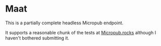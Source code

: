 # Maat

This is a partially complete headless Micropub endpoint.

It supports a reasonable chunk of the tests at [Micropub.rocks](https://micropub.rocks) although I haven't bothered submitting it.
